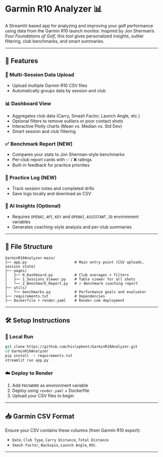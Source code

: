 # Garmin R10 Analyzer 📊

A Streamlit-based app for analyzing and improving your golf performance using data from the Garmin R10 launch monitor. Inspired by Jon Sherman’s *Four Foundations of Golf*, this tool gives personalized insights, outlier filtering, club benchmarks, and smart summaries.

---

## 🚀 Features

### 📁 Multi-Session Data Upload
- Upload multiple Garmin R10 CSV files
- Automatically groups data by session and club

### 📊 Dashboard View
- Aggregates club data (Carry, Smash Factor, Launch Angle, etc.)
- Optional filters to remove outliers or poor contact shots
- Interactive Plotly charts (Mean vs. Median vs. Std Dev)
- Smart session and club filtering

### ✅ Benchmark Report (NEW)
- Compares your stats to Jon Sherman–style benchmarks
- Per-club report cards with ✅ / ❌ ratings
- Built-in feedback for practice priorities

### 📝 Practice Log (NEW)
- Track session notes and completed drills
- Save logs locally and download as CSV

### 🧠 AI Insights (Optional)
- Requires `OPENAI_API_KEY` and `OPENAI_ASSISTANT_ID` environment variables
- Generates coaching-style analysis and per-club summaries

---

## 📂 File Structure

```
GarminR10Analyzer-main/
├── app.py                      # Main entry point (CSV uploads, session state)
├── pages/
│   ├── 0_Dashboard.py          # Club averages + filters
│   ├── 1_Sessions_Viewer.py    # Table viewer for all shots
│   └── 2_Benchmark_Report.py   # 🔥 Benchmark coaching report
├── utils/
│   └── benchmarks.py           # Performance goals and evaluator
├── requirements.txt            # Dependencies
├── Dockerfile + render.yaml    # Render.com deployment
```

---

## 🛠 Setup Instructions

### 🧪 Local Run

```bash
git clone https://github.com/hislopkent/GarminR10Analyzer.git
cd GarminR10Analyzer
pip install -r requirements.txt
streamlit run app.py
```

### ☁️ Deploy to Render
1. Add `PASSWORD` as environment variable
2. Deploy using `render.yaml` + Dockerfile
3. Upload your CSV files to begin

---

## 📥 Garmin CSV Format

Ensure your CSV contains these columns (from Garmin R10 export):
- `Date`, `Club Type`, `Carry Distance`, `Total Distance`
- `Smash Factor`, `Backspin`, `Launch Angle`, etc.

---
